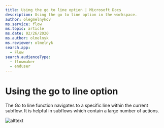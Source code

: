 ```yaml
---
title: Using the go to line option | Microsoft Docs
description: Using the go to line option in the workspace.
author: olegmelnykov
ms.service: flow
ms.topic: article
ms.date: 02/26/2020
ms.author: olmelnyk
ms.reviewer: olmelnyk
search.app: 
  - Flow
search.audienceType: 
  - flowmaker
  - enduser
---
```


# Using the go to line option

The Go to line function navigates to a specific line within the current subflow. It is helpful in subflows which contain a large number of actions. 

![alttext](\media\using-line-option\imgname.png)